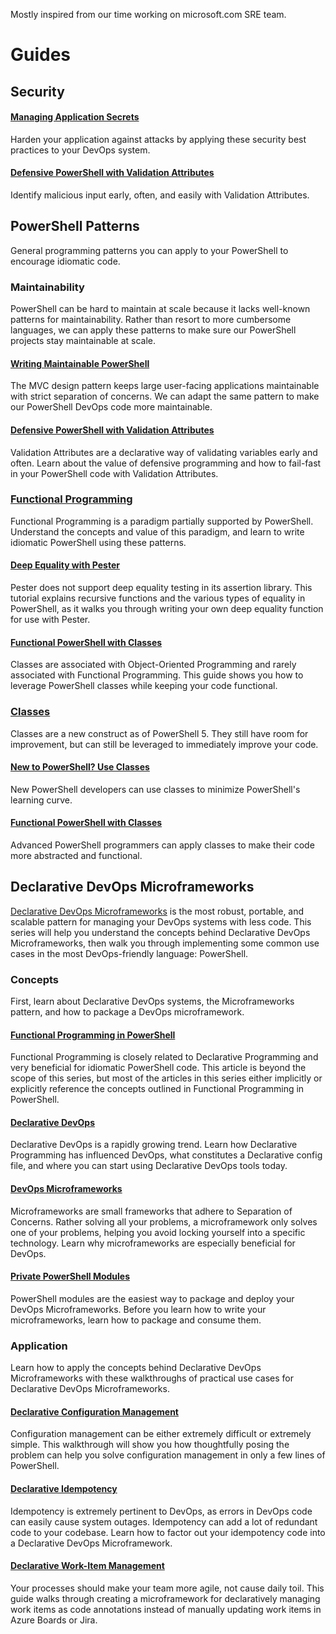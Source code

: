 Mostly inspired from our time working on microsoft.com SRE team.

# Guides

<a id="aot-security"></a>
## Security
#### [Managing Application Secrets](https://medium.com/@zwc101/managing-application-secrets-88dd8d54d14a)
Harden your application against attacks by applying these security best practices to your DevOps system.
#### [Defensive PowerShell with Validation Attributes](https://medium.com/@cjkuech/defensive-powershell-with-validation-attributes-8e7303e179fd)
Identify malicious input early, often, and easily with Validation Attributes.

<a id="aot-patterns"></a>
## PowerShell Patterns
General programming patterns you can apply to your PowerShell to encourage idiomatic code.
### Maintainability
PowerShell can be hard to maintain at scale because it lacks well-known patterns for maintainability.  Rather than resort to more cumbersome languages, we can apply these patterns to make sure our PowerShell projects stay maintainable at scale.
#### [Writing Maintainable PowerShell](https://medium.com/@cjkuech/writing-maintainable-powershell-503e5b680ed9)
The MVC design pattern keeps large user-facing applications maintainable with strict separation of concerns.  We can adapt the same pattern to make our PowerShell DevOps code more maintainable.
#### [Defensive PowerShell with Validation Attributes](https://medium.com/@cjkuech/defensive-powershell-with-validation-attributes-8e7303e179fd)
Validation Attributes are a declarative way of validating variables early and often.  Learn about the value of defensive programming and how to fail-fast in your PowerShell code with Validation Attributes.
### [Functional Programming](https://medium.com/@cjkuech/functional-programming-in-powershell-876edde1aadb)
Functional Programming is a paradigm partially supported by PowerShell.  Understand the concepts and value of this paradigm, and learn to write idiomatic PowerShell using these patterns.
#### [Deep Equality with Pester](https://medium.com/@cjkuech/deep-equality-with-pester-a9a00c3cd8a1)
Pester does not support deep equality testing in its assertion library.  This tutorial explains recursive functions and the various types of equality in PowerShell, as it walks you through writing your own deep equality function for use with Pester.
#### [Functional PowerShell with Classes](https://medium.com/@cjkuech/functional-powershell-with-classes-820c8e9acd8f)
Classes are associated with Object-Oriented Programming and rarely associated with Functional Programming.  This guide shows you how to leverage PowerShell classes while keeping your code functional.
### [Classes](https://medium.com/@cjkuech/you-should-be-using-powershell-classes-9966db76f909)
Classes are a new construct as of PowerShell 5.  They still have room for improvement, but can still be leveraged to immediately improve your code.
#### [New to PowerShell? Use Classes](https://medium.com/@cjkuech/new-to-powershell-use-classes-ab7b1e6f72ec)
New PowerShell developers can use classes to minimize PowerShell's learning curve.
#### [Functional PowerShell with Classes](https://medium.com/@cjkuech/functional-powershell-with-classes-820c8e9acd8f)
Advanced PowerShell programmers can apply classes to make their code more abstracted and functional.

<a id="aot-microframeworks"></a>
## Declarative DevOps Microframeworks
[Declarative DevOps Microframeworks](https://medium.com/@cjkuech/declarative-devops-microframeworks-9908c8d05332) is the most robust, portable, and scalable pattern for managing your DevOps systems with less code. This series will help you understand the concepts behind Declarative DevOps Microframeworks, then walk you through implementing some common use cases in the most DevOps-friendly language: PowerShell.
### Concepts
First, learn about Declarative DevOps systems, the Microframeworks pattern, and how to package a DevOps microframework.
#### [Functional Programming in PowerShell]()
Functional Programming is closely related to Declarative Programming and very beneficial for idiomatic PowerShell code. This article is beyond the scope of this series, but most of the articles in this series either implicitly or explicitly reference the concepts outlined in Functional Programming in PowerShell.
#### [Declarative DevOps]()
Declarative DevOps is a rapidly growing trend. Learn how Declarative Programming has influenced DevOps, what constitutes a Declarative config file, and where you can start using Declarative DevOps tools today.
#### [DevOps Microframeworks]()
Microframeworks are small frameworks that adhere to Separation of Concerns. Rather solving all your problems, a microframework only solves one of your problems, helping you avoid locking yourself into a specific technology. Learn why microframeworks are especially beneficial for DevOps.
#### [Private PowerShell Modules](https://itnext.io/private-powershell-modules-76f51a1bf893)
PowerShell modules are the easiest way to package and deploy your DevOps Microframeworks. Before you learn how to write your microframeworks, learn how to package and consume them.

<a id="aot-applications"></a>
### Application
Learn how to apply the concepts behind Declarative DevOps Microframeworks with these walkthroughs of practical use cases for Declarative DevOps Microframeworks.
#### [Declarative Configuration Management]()
Configuration management can be either extremely difficult or extremely simple. This walkthrough will show you how thoughtfully posing the problem can help you solve configuration management in only a few lines of PowerShell.
#### [Declarative Idempotency]()
Idempotency is extremely pertinent to DevOps, as errors in DevOps code can easily cause system outages. Idempotency can add a lot of redundant code to your codebase. Learn how to factor out your idempotency code into a Declarative DevOps Microframework.
#### [Declarative Work-Item Management]()
Your processes should make your team more agile, not cause daily toil. This guide walks through creating a microframework for declaratively managing work items as code annotations instead of manually updating work items in Azure Boards or Jira.
